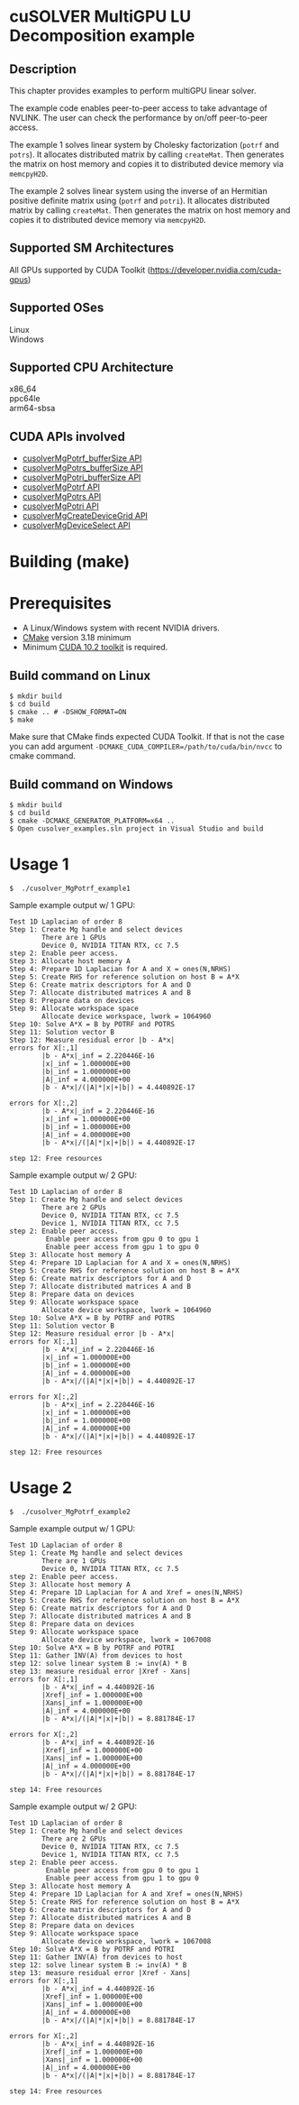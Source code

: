# cuSOLVER MultiGPU LU Decomposition example

## Description

This chapter provides examples to perform multiGPU linear solver.

The example code enables peer-to-peer access to take advantage of NVLINK. The user can check the performance by on/off peer-to-peer access.

The example 1 solves linear system by Cholesky factorization (`potrf` and `potrs`). It allocates distributed matrix by calling `createMat`. Then generates the matrix on host memory and copies it to distributed device memory via `memcpyH2D`.

The example 2 solves linear system using the inverse of an Hermitian positive definite matrix using (`potrf` and `potri`). It allocates distributed matrix by calling `createMat`. Then generates the matrix on host memory and copies it to distributed device memory via `memcpyH2D`.

## Supported SM Architectures

All GPUs supported by CUDA Toolkit (https://developer.nvidia.com/cuda-gpus)  

## Supported OSes

Linux  
Windows

## Supported CPU Architecture

x86_64  
ppc64le  
arm64-sbsa

## CUDA APIs involved
- [cusolverMgPotrf_bufferSize API](https://docs.nvidia.com/cuda/cusolver/index.html#mg-potrf)
- [cusolverMgPotrs_bufferSize API](https://docs.nvidia.com/cuda/cusolver/index.html#mg-potrs)
- [cusolverMgPotri_bufferSize API](https://docs.nvidia.com/cuda/cusolver/index.html#mg-potri)
- [cusolverMgPotrf API](https://docs.nvidia.com/cuda/cusolver/index.html#mg-potrf)
- [cusolverMgPotrs API](https://docs.nvidia.com/cuda/cusolver/index.html#mg-potrs)
- [cusolverMgPotri API](https://docs.nvidia.com/cuda/cusolver/index.html#mg-potri)
- [cusolverMgCreateDeviceGrid API](https://docs.nvidia.com/cuda/cusolver/index.html#mg-grid)
- [cusolverMgDeviceSelect API](https://docs.nvidia.com/cuda/cusolver/index.html#mg-device)

# Building (make)

# Prerequisites
- A Linux/Windows system with recent NVIDIA drivers.
- [CMake](https://cmake.org/download) version 3.18 minimum
- Minimum [CUDA 10.2 toolkit](https://developer.nvidia.com/cuda-downloads) is required.

## Build command on Linux
```
$ mkdir build
$ cd build
$ cmake .. # -DSHOW_FORMAT=ON
$ make
```
Make sure that CMake finds expected CUDA Toolkit. If that is not the case you can add argument `-DCMAKE_CUDA_COMPILER=/path/to/cuda/bin/nvcc` to cmake command.

## Build command on Windows
```
$ mkdir build
$ cd build
$ cmake -DCMAKE_GENERATOR_PLATFORM=x64 ..
$ Open cusolver_examples.sln project in Visual Studio and build
```

# Usage 1
```
$  ./cusolver_MgPotrf_example1
```

Sample example output w/ 1 GPU:

```
Test 1D Laplacian of order 8
Step 1: Create Mg handle and select devices 
        There are 1 GPUs 
        Device 0, NVIDIA TITAN RTX, cc 7.5 
step 2: Enable peer access.
Step 3: Allocate host memory A 
Step 4: Prepare 1D Laplacian for A and X = ones(N,NRHS) 
Step 5: Create RHS for reference solution on host B = A*X 
Step 6: Create matrix descriptors for A and D 
Step 7: Allocate distributed matrices A and B 
Step 8: Prepare data on devices 
Step 9: Allocate workspace space 
        Allocate device workspace, lwork = 1064960 
Step 10: Solve A*X = B by POTRF and POTRS 
Step 11: Solution vector B
Step 12: Measure residual error |b - A*x| 
errors for X[:,1] 
        |b - A*x|_inf = 2.220446E-16
        |x|_inf = 1.000000E+00
        |b|_inf = 1.000000E+00
        |A|_inf = 4.000000E+00
        |b - A*x|/(|A|*|x|+|b|) = 4.440892E-17

errors for X[:,2] 
        |b - A*x|_inf = 2.220446E-16
        |x|_inf = 1.000000E+00
        |b|_inf = 1.000000E+00
        |A|_inf = 4.000000E+00
        |b - A*x|/(|A|*|x|+|b|) = 4.440892E-17

step 12: Free resources
```

Sample example output w/ 2 GPU:

```
Test 1D Laplacian of order 8
Step 1: Create Mg handle and select devices 
        There are 2 GPUs 
        Device 0, NVIDIA TITAN RTX, cc 7.5 
        Device 1, NVIDIA TITAN RTX, cc 7.5 
step 2: Enable peer access.
         Enable peer access from gpu 0 to gpu 1
         Enable peer access from gpu 1 to gpu 0
Step 3: Allocate host memory A 
Step 4: Prepare 1D Laplacian for A and X = ones(N,NRHS) 
Step 5: Create RHS for reference solution on host B = A*X 
Step 6: Create matrix descriptors for A and D 
Step 7: Allocate distributed matrices A and B 
Step 8: Prepare data on devices 
Step 9: Allocate workspace space 
        Allocate device workspace, lwork = 1064960 
Step 10: Solve A*X = B by POTRF and POTRS 
Step 11: Solution vector B
Step 12: Measure residual error |b - A*x| 
errors for X[:,1] 
        |b - A*x|_inf = 2.220446E-16
        |x|_inf = 1.000000E+00
        |b|_inf = 1.000000E+00
        |A|_inf = 4.000000E+00
        |b - A*x|/(|A|*|x|+|b|) = 4.440892E-17

errors for X[:,2] 
        |b - A*x|_inf = 2.220446E-16
        |x|_inf = 1.000000E+00
        |b|_inf = 1.000000E+00
        |A|_inf = 4.000000E+00
        |b - A*x|/(|A|*|x|+|b|) = 4.440892E-17

step 12: Free resources
```

# Usage 2
```
$  ./cusolver_MgPotrf_example2
```

Sample example output w/ 1 GPU:

```
Test 1D Laplacian of order 8
Step 1: Create Mg handle and select devices 
        There are 1 GPUs 
        Device 0, NVIDIA TITAN RTX, cc 7.5 
step 2: Enable peer access.
Step 3: Allocate host memory A 
Step 4: Prepare 1D Laplacian for A and Xref = ones(N,NRHS) 
Step 5: Create RHS for reference solution on host B = A*X 
Step 6: Create matrix descriptors for A and D 
Step 7: Allocate distributed matrices A and B 
Step 8: Prepare data on devices 
Step 9: Allocate workspace space 
        Allocate device workspace, lwork = 1067008 
Step 10: Solve A*X = B by POTRF and POTRI 
Step 11: Gather INV(A) from devices to host
step 12: solve linear system B := inv(A) * B 
step 13: measure residual error |Xref - Xans| 
errors for X[:,1] 
        |b - A*x|_inf = 4.440892E-16
        |Xref|_inf = 1.000000E+00
        |Xans|_inf = 1.000000E+00
        |A|_inf = 4.000000E+00
        |b - A*x|/(|A|*|x|+|b|) = 8.881784E-17

errors for X[:,2] 
        |b - A*x|_inf = 4.440892E-16
        |Xref|_inf = 1.000000E+00
        |Xans|_inf = 1.000000E+00
        |A|_inf = 4.000000E+00
        |b - A*x|/(|A|*|x|+|b|) = 8.881784E-17

step 14: Free resources
```

Sample example output w/ 2 GPU:

```
Test 1D Laplacian of order 8
Step 1: Create Mg handle and select devices 
        There are 2 GPUs 
        Device 0, NVIDIA TITAN RTX, cc 7.5 
        Device 1, NVIDIA TITAN RTX, cc 7.5 
step 2: Enable peer access.
         Enable peer access from gpu 0 to gpu 1
         Enable peer access from gpu 1 to gpu 0
Step 3: Allocate host memory A 
Step 4: Prepare 1D Laplacian for A and Xref = ones(N,NRHS) 
Step 5: Create RHS for reference solution on host B = A*X 
Step 6: Create matrix descriptors for A and D 
Step 7: Allocate distributed matrices A and B 
Step 8: Prepare data on devices 
Step 9: Allocate workspace space 
        Allocate device workspace, lwork = 1067008 
Step 10: Solve A*X = B by POTRF and POTRI 
Step 11: Gather INV(A) from devices to host
step 12: solve linear system B := inv(A) * B 
step 13: measure residual error |Xref - Xans| 
errors for X[:,1] 
        |b - A*x|_inf = 4.440892E-16
        |Xref|_inf = 1.000000E+00
        |Xans|_inf = 1.000000E+00
        |A|_inf = 4.000000E+00
        |b - A*x|/(|A|*|x|+|b|) = 8.881784E-17

errors for X[:,2] 
        |b - A*x|_inf = 4.440892E-16
        |Xref|_inf = 1.000000E+00
        |Xans|_inf = 1.000000E+00
        |A|_inf = 4.000000E+00
        |b - A*x|/(|A|*|x|+|b|) = 8.881784E-17

step 14: Free resources
```